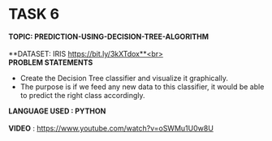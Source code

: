 # TASK 6

**TOPIC: PREDICTION-USING-DECISION-TREE-ALGORITHM**<br><br>
**DATASET: IRIS https://bit.ly/3kXTdox**<br><br>
**PROBLEM STATEMENTS**
- Create the Decision Tree classifier and visualize it graphically.
- The purpose is if we feed any new data to this classifier, it would be able to predict the right class accordingly.


**LANGUAGE USED : PYTHON**<br><br>
**VIDEO** : https://www.youtube.com/watch?v=oSWMu1U0w8U
